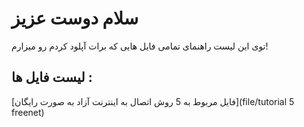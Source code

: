 # سلام دوست عزیز 
توی این لیست راهنمای تمامی فایل هایی که برات آپلود کردم رو میزارم!
## لیست فایل ها :
[فایل مربوط به 5 روش اتصال به اینترنت آزاد به صورت رایگان](file/tutorial 5 freenet)
